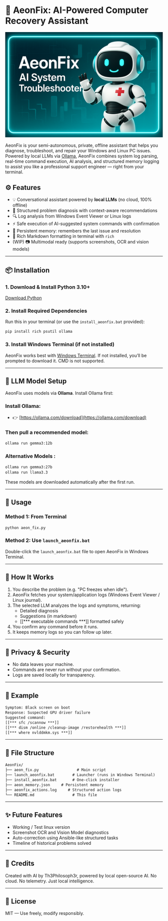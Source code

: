 # 🔧 AeonFix: AI-Powered Computer Recovery Assistant

![AeonFix Header](https://raw.githubusercontent.com/Th3phylosoph3r/aeon-fix/master/assets/aeon_fix_header_image.png)

AeonFix is your semi-autonomous, private, offline assistant that helps you diagnose, troubleshoot, and repair your Windows and Linux PC issues. Powered by local LLMs via [Ollama](https://ollama.com), AeonFix combines system log parsing, real-time command execution, AI analysis, and structured memory logging to assist you like a professional support engineer — right from your terminal.

## ⚙️ Features

- 💡 Conversational assistant powered by **local LLMs** (no cloud, 100% offline)
- 🧠 Structured problem diagnosis with context-aware recommendations
- 🔍 Log analysis from Windows Event Viewer or Linux logs
- ⚡ Safe execution of AI-suggested system commands with confirmation
- 📎 Persistent memory: remembers the last issue and resolution
- 📄 Rich Markdown formatting in terminal with `rich`
- (WIP) 📷 Multimodal ready (supports screenshots, OCR and vision models)

---

## 📦 Installation

### 1. Download & Install Python 3.10+

[Download Python](https://www.python.org/downloads/)

### 2. Install Required Dependencies

Run this in your terminal (or use the `install_aeonfix.bat` provided):

```bash
pip install rich psutil ollama
```

### 3. Install Windows Terminal (if not installed)

AeonFix works best with [Windows Terminal](https://apps.microsoft.com/detail/9n0dx20hk701?hl=pt-BR\&gl=BR). If not installed, you’ll be prompted to download it. CMD is not supported.

---

## 🤖 LLM Model Setup

AeonFix uses models via **Ollama**. Install Ollama first:

### Install Ollama:

- 👉 [https://ollama.com/download](https://ollama.com/download)

### Then pull a recommended model:

```bash
ollama run gemma3:12b
```

### Alternative Models :

```bash
ollama run gemma3:27b
ollama run llama3.3
```

These models are downloaded automatically after the first run.

---

## 🚀 Usage

### Method 1: From Terminal

```bash
python aeon_fix.py
```

### Method 2: Use `launch_aeonfix.bat`

Double-click the `launch_aeonfix.bat` file to open AeonFix in Windows Terminal.

---

## 🧠 How It Works

1. You describe the problem (e.g. "PC freezes when idle").
2. AeonFix fetches your system/application logs (Windows Event Viewer / Linux journal).
3. The selected LLM analyzes the logs and symptoms, returning:
   - Detailed diagnosis
   - Suggestions (in markdown)
   - [[\*\*\* executable commands \*\*\*]] formatted safely
4. You confirm any command before it runs.
5. It keeps memory logs so you can follow up later.

---

## 🔐 Privacy & Security

- No data leaves your machine.
- Commands are never run without your confirmation.
- Logs are saved locally for transparency.

---

## 💬 Example

```
Symptom: Black screen on boot
Response: Suspected GPU driver failure
Suggested command:
[[*** sfc /scannow ***]]
[[*** dism /online /cleanup-image /restorehealth ***]]
[[*** where nvlddmkm.sys ***]]
```

---

## 📁 File Structure

```
AeonFix/
├── aeon_fix.py                 # Main script
├── launch_aeonfix.bat        # Launcher (runs in Windows Terminal)
├── install_aeonfix.bat       # One-click installer
├── aeon_memory.json     # Persistent memory
├── aeonfix_actions.log     # Structured action logs
└── README.md                 # This file
```

---

## ✨ Future Features
- Working / Test linux version
- Screenshot OCR and Vision Model diagnostics
- Auto-correction using Ansible-like structured tasks
- Timeline of historical problems solved

---

## 🙏 Credits

Created with AI by Th3Philosoph3r, powered by local open-source AI. No cloud. No telemetry. Just local intelligence.

---

## 📜 License

MIT — Use freely, modify responsibly.
